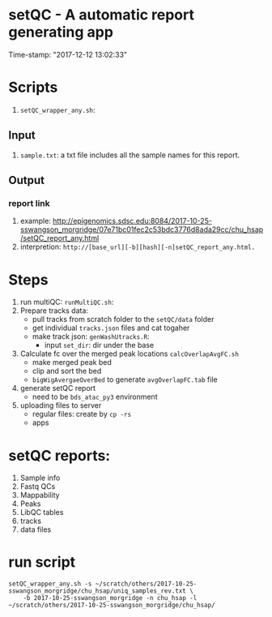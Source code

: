 setQC - A automatic report generating app
============================================================
Time-stamp: "2017-12-12 13:02:33"

# Scripts 
1. `setQC_wrapper_any.sh`: 

## Input 
1. `sample.txt`: a txt file includes all the sample names for this report. 

## Output 
### report link
1. example: <http://epigenomics.sdsc.edu:8084/2017-10-25-sswangson_morgridge/07e71bc01fec2c53bdc3776d8ada29cc/chu_hsap/setQC_report_any.html>
2. interpretion: `http://[base_url][-b][hash][-n]setQC_report_any.html.`

# Steps 

1. run multiQC: `runMultiQC.sh`:
2. Prepare  tracks data:
   * pull tracks from scratch folder to the `setQC/data` folder 
   * get individual `tracks.json` files and cat togaher 
   * make track json: `genWashUtracks.R`: 
     * input `set_dir`: dir under the base 
3. Calculate fc over the merged peak locations `calcOverlapAvgFC.sh`
   * make merged peak bed 
   * clip and sort the bed 
   * `bigWigAvergaeOverBed` to generate `avgOverlapFC.tab` file 
4. generate setQC report 
   * need to be `bds_atac_py3` environment
5. uploading files to server 
   * regular files: create by `cp -rs` 
   * apps 

# setQC reports: 
1. Sample info
2. Fastq QCs 
3. Mappability 
4. Peaks 
5. LibQC tables 
6. tracks 
7. data files 

# run script
``` Shell
setQC_wrapper_any.sh -s ~/scratch/others/2017-10-25-sswangson_morgridge/chu_hsap/uniq_samples_rev.txt \
    -b 2017-10-25-sswangson_morgridge -n chu_hsap -l ~/scratch/others/2017-10-25-sswangson_morgridge/chu_hsap/
```


